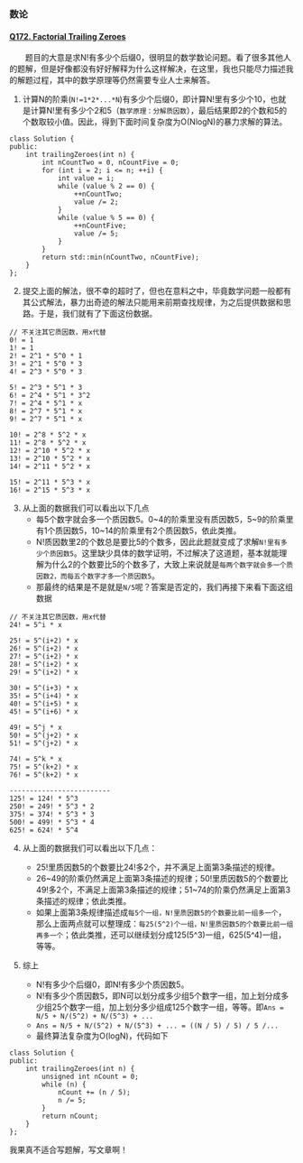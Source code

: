 ### 数论
#### [Q172. Factorial Trailing Zeroes](https://leetcode-cn.com/problems/factorial-trailing-zeroes/)
&emsp;&emsp;题目的大意是求N!有多少个后缀0，很明显的数学数论问题。看了很多其他人的题解，但是好像都没有好好解释为什么这样解决，在这里，我也只能尽力描述我的解题过程，其中的数学原理等仍然需要专业人士来解答。

1. 计算N的阶乘(`N!=1*2*...*N`)有多少个后缀0，即计算N!里有多少个10，也就是计算N!里有多少个2和5（`数学原理：分解质因数`），最后结果即2的个数和5的个数取较小值。因此，得到下面时间复杂度为O(NlogN)的暴力求解的算法。

```
class Solution {
public:
	int trailingZeroes(int n) {
		int nCountTwo = 0, nCountFive = 0;
		for (int i = 2; i <= n; ++i) {
			int value = i;
			while (value % 2 == 0) {
				++nCountTwo;
				value /= 2;
			}
			while (value % 5 == 0) {
				++nCountFive;
				value /= 5;
			}
		}
		return std::min(nCountTwo, nCountFive);
	}
};
```

2. 提交上面的解法，很不幸的超时了，但也在意料之中，毕竟数学问题一般都有其公式解法，暴力出奇迹的解法只能用来前期查找规律，为之后提供数据和思路。于是，我们就有了下面这份数据。

```
// 不关注其它质因数，用x代替
0! = 1
1! = 1
2! = 2^1 * 5^0 * 1
3! = 2^1 * 5^0 * 3
4! = 2^3 * 5^0 * 3

5! = 2^3 * 5^1 * 3
6! = 2^4 * 5^1 * 3^2
7! = 2^4 * 5^1 * x
8! = 2^7 * 5^1 * x
9! = 2^7 * 5^1 * x

10! = 2^8 * 5^2 * x
11! = 2^8 * 5^2 * x
12! = 2^10 * 5^2 * x
13! = 2^10 * 5^2 * x
14! = 2^11 * 5^2 * x

15! = 2^11 * 5^3 * x
16! = 2^15 * 5^3 * x
```

3. 从上面的数据我们可以看出以下几点
	- 每5个数字就会多一个质因数5。0~4的阶乘里没有质因数5，5~9的阶乘里有1个质因数5，10~14的阶乘里有2个质因数5，依此类推。
	- N!质因数里2的个数总是要比5的个数多，因此此题就变成了求解`N!里有多少个质因数5`。这里缺少具体的数学证明，不过解决了这道题，基本就能理解为什么2的个数要比5的个数多了，大致上来说就是`每两个数字就会多一个质因数2，而每五个数字才多一个质因数5`。
	- 那最终的结果是不是就是`N/5`呢？答案是否定的，我们再接下来看下面这组数据

```
// 不关注其它质因数，用x代替
24! = 5^i * x

25! = 5^(i+2) * x
26! = 5^(i+2) * x
27! = 5^(i+2) * x
28! = 5^(i+2) * x
29! = 5^(i+2) * x

30! = 5^(i+3) * x
35! = 5^(i+4) * x
40! = 5^(i+5) * x
45! = 5^(i+6) * x

49! = 5^j * x
50! = 5^(j+2) * x
51! = 5^(j+2) * x

74! = 5^k * x
75! = 5^(k+2) * x
76! = 5^(k+2) * x

-------------------------
125! = 124! * 5^3
250! = 249! * 5^3 * 2
375! = 374! * 5^3 * 3
500! = 499! * 5^3 * 4
625! = 624! * 5^4
```

4. 从上面的数据我们可以看出以下几点：
	- 25!里质因数5的个数要比24!多2个，并不满足上面第3条描述的规律。
	- 26~49的阶乘仍然满足上面第3条描述的规律；50!里质因数5的个数要比49!多2个，不满足上面第3条描述的规律；51~74的阶乘仍然满足上面第3条描述的规律；依此类推。
	- 如果上面第3条规律描述成`每5个一组，N!里质因数5的个数要比前一组多一个`，那么上面两点就可以整理成：`每25(5^2)个一组，N!里质因数5的个数要比前一组再多一个`；依此类推，还可以继续划分成125(5^3)一组，625(5^4)一组，等等。

5. 综上
	- N!有多少个后缀0，即N!有多少个质因数5。
	- N!有多少个质因数5，即N可以划分成多少组5个数字一组，加上划分成多少组25个数字一组，加上划分多少组成125个数字一组，等等。即`Ans = N/5 + N/(5^2) + N/(5^3) + ...`
	- `Ans = N/5 + N/(5^2) + N/(5^3) + ... = ((N / 5) / 5) / 5 /...`
	- 最终算法复杂度为O(logN)，代码如下

```
class Solution {
public:
	int trailingZeroes(int n) {
		unsigned int nCount = 0;
		while (n) {
			nCount += (n / 5);
			n /= 5;
		}
		return nCount;
	}
};
```

我果真不适合写题解，写文章啊！